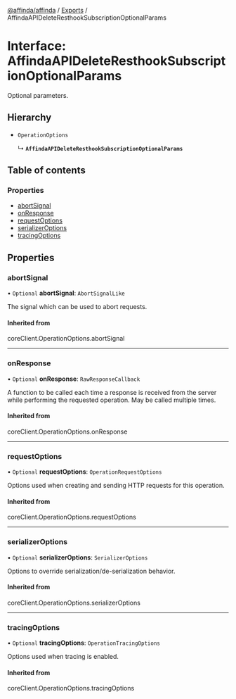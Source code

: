 [@affinda/affinda](../README.md) / [Exports](../modules.md) / AffindaAPIDeleteResthookSubscriptionOptionalParams

# Interface: AffindaAPIDeleteResthookSubscriptionOptionalParams

Optional parameters.

## Hierarchy

- `OperationOptions`

  ↳ **`AffindaAPIDeleteResthookSubscriptionOptionalParams`**

## Table of contents

### Properties

- [abortSignal](AffindaAPIDeleteResthookSubscriptionOptionalParams.md#abortsignal)
- [onResponse](AffindaAPIDeleteResthookSubscriptionOptionalParams.md#onresponse)
- [requestOptions](AffindaAPIDeleteResthookSubscriptionOptionalParams.md#requestoptions)
- [serializerOptions](AffindaAPIDeleteResthookSubscriptionOptionalParams.md#serializeroptions)
- [tracingOptions](AffindaAPIDeleteResthookSubscriptionOptionalParams.md#tracingoptions)

## Properties

### abortSignal

• `Optional` **abortSignal**: `AbortSignalLike`

The signal which can be used to abort requests.

#### Inherited from

coreClient.OperationOptions.abortSignal

___

### onResponse

• `Optional` **onResponse**: `RawResponseCallback`

A function to be called each time a response is received from the server
while performing the requested operation.
May be called multiple times.

#### Inherited from

coreClient.OperationOptions.onResponse

___

### requestOptions

• `Optional` **requestOptions**: `OperationRequestOptions`

Options used when creating and sending HTTP requests for this operation.

#### Inherited from

coreClient.OperationOptions.requestOptions

___

### serializerOptions

• `Optional` **serializerOptions**: `SerializerOptions`

Options to override serialization/de-serialization behavior.

#### Inherited from

coreClient.OperationOptions.serializerOptions

___

### tracingOptions

• `Optional` **tracingOptions**: `OperationTracingOptions`

Options used when tracing is enabled.

#### Inherited from

coreClient.OperationOptions.tracingOptions
